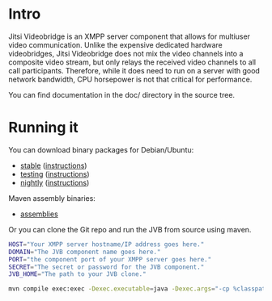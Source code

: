 # Intro

Jitsi Videobridge is an XMPP server component that allows for multiuser video
communication. Unlike the expensive dedicated hardware videobridges, Jitsi
Videobridge does not mix the video channels into a composite video stream, but
only relays the received video channels to all call participants. Therefore,
while it does need to run on a server with good network bandwidth, CPU
horsepower is not that critical for performance.

You can find documentation in the doc/ directory in the source tree.

# Running it

You can download binary packages for Debian/Ubuntu:
* [stable](https://download.jitsi.org/stable/) ([instructions](https://jitsi.org/downloads/ubuntu-debian-installations-instructions/))
* [testing](https://download.jitsi.org/testing/) ([instructions](https://jitsi.org/downloads/ubuntu-debian-installations-instructions-for-testing/))
* [nightly](https://download.jitsi.org/unstable/) ([instructions](https://jitsi.org/downloads/ubuntu-debian-installations-instructions-nightly/))

Maven assembly binaries:
* [assemblies](https://download.jitsi.org/jitsi-videobridge/)

Or you can clone the Git repo and run the JVB from source using maven.

```sh
HOST="Your XMPP server hostname/IP address goes here."
DOMAIN="The JVB component name goes here."
PORT="the component port of your XMPP server goes here."
SECRET="The secret or password for the JVB component."
JVB_HOME="The path to your JVB clone."

mvn compile exec:exec -Dexec.executable=java -Dexec.args="-cp %classpath org.jitsi.videobridge.Main --domain=\"${DOMAIN}\" --host=\"${HOST}\" --port=\"${PORT}\" --secret=\"${SECRET}\" -Djava.library.path=$JVB_HOME/lib/native/linux-64 -Djava.util.logging.config.file=$JVB_HOME/lib/logging.properties -Dnet.java.sip.communicator.SC_HOME_DIR_NAME=.jitsi-videobridge "
```
